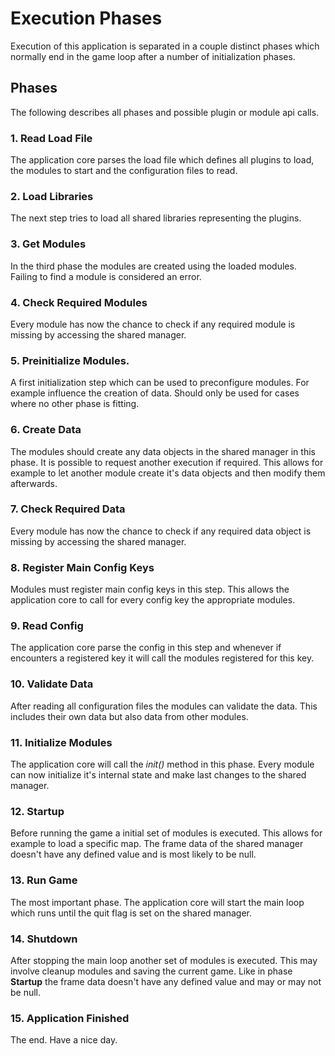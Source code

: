 # Execution Phases

Execution of this application is separated in a couple distinct phases which normally end in the game loop after a number of initialization phases.

## Phases

The following describes all phases and possible plugin or module api calls.

### 1. Read Load File

The application core parses the load file which defines all plugins to load, the modules to start and the configuration files to read.

### 2. Load Libraries

The next step tries to load all shared libraries representing the plugins.

### 3. Get Modules

In the third phase the modules are created using the loaded modules. Failing to find a module is considered an error.

### 4. Check Required Modules

Every module has now the chance to check if any required module is missing by accessing the shared manager.

### 5. Preinitialize Modules.

A first initialization step which can be used to preconfigure modules. For example influence the creation of data. Should only be used for cases where no other phase is fitting.

### 6. Create Data

The modules should create any data objects in the shared manager in this phase. It is possible to request another execution if required. This allows for example to let another module create it's data objects and then modify them afterwards.

### 7. Check Required Data

Every module has now the chance to check if any required data object is missing by accessing the shared manager.

### 8. Register Main Config Keys

Modules must register main config keys in this step. This allows the application core to call for every config key the appropriate modules.

### 9. Read Config

The application core parse the config in this step and whenever if encounters a registered key it will call the modules registered for this key.

### 10. Validate Data

After reading all configuration files the modules can validate the data. This includes their own data but also data from other modules.

### 11. Initialize Modules

The application core will call the *init()* method in this phase. Every module can now initialize it's internal state and make last changes to the shared manager. 

### 12. Startup

Before running the game a initial set of modules is executed. This allows for example to load a specific map. The frame data of the shared manager doesn't have any defined value and is most likely to be null.

### 13. Run Game

The most important phase. The application core will start the main loop which runs until the quit flag is set on the shared manager.

### 14. Shutdown

After stopping the main loop another set of modules is executed. This may involve cleanup modules and saving the current game. Like in phase **Startup** the frame data doesn't have any defined value and may or may not be null.

### 15. Application Finished

The end. Have a nice day.